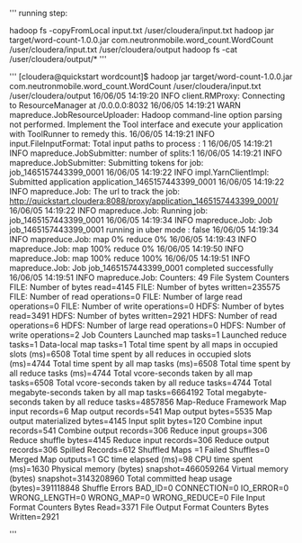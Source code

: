 '''
running step:

hadoop fs -copyFromLocal input.txt /user/cloudera/input.txt
hadoop jar target/word-count-1.0.0.jar com.neutronmobile.word_count.WordCount /user/cloudera/input.txt /user/cloudera/output
hadoop fs -cat /user/cloudera/output/*
'''

'''
[cloudera@quickstart wordcount]$ hadoop jar target/word-count-1.0.0.jar com.neutronmobile.word_count.WordCount /user/cloudera/input.txt /user/cloudera/output
16/06/05 14:19:20 INFO client.RMProxy: Connecting to ResourceManager at /0.0.0.0:8032
16/06/05 14:19:21 WARN mapreduce.JobResourceUploader: Hadoop command-line option parsing not performed. Implement the Tool interface and execute your application with ToolRunner to remedy this.
16/06/05 14:19:21 INFO input.FileInputFormat: Total input paths to process : 1
16/06/05 14:19:21 INFO mapreduce.JobSubmitter: number of splits:1
16/06/05 14:19:21 INFO mapreduce.JobSubmitter: Submitting tokens for job: job_1465157443399_0001
16/06/05 14:19:22 INFO impl.YarnClientImpl: Submitted application application_1465157443399_0001
16/06/05 14:19:22 INFO mapreduce.Job: The url to track the job: http://quickstart.cloudera:8088/proxy/application_1465157443399_0001/
16/06/05 14:19:22 INFO mapreduce.Job: Running job: job_1465157443399_0001
16/06/05 14:19:34 INFO mapreduce.Job: Job job_1465157443399_0001 running in uber mode : false
16/06/05 14:19:34 INFO mapreduce.Job:  map 0% reduce 0%
16/06/05 14:19:43 INFO mapreduce.Job:  map 100% reduce 0%
16/06/05 14:19:50 INFO mapreduce.Job:  map 100% reduce 100%
16/06/05 14:19:51 INFO mapreduce.Job: Job job_1465157443399_0001 completed successfully
16/06/05 14:19:51 INFO mapreduce.Job: Counters: 49
	File System Counters
		FILE: Number of bytes read=4145
		FILE: Number of bytes written=235575
		FILE: Number of read operations=0
		FILE: Number of large read operations=0
		FILE: Number of write operations=0
		HDFS: Number of bytes read=3491
		HDFS: Number of bytes written=2921
		HDFS: Number of read operations=6
		HDFS: Number of large read operations=0
		HDFS: Number of write operations=2
	Job Counters 
		Launched map tasks=1
		Launched reduce tasks=1
		Data-local map tasks=1
		Total time spent by all maps in occupied slots (ms)=6508
		Total time spent by all reduces in occupied slots (ms)=4744
		Total time spent by all map tasks (ms)=6508
		Total time spent by all reduce tasks (ms)=4744
		Total vcore-seconds taken by all map tasks=6508
		Total vcore-seconds taken by all reduce tasks=4744
		Total megabyte-seconds taken by all map tasks=6664192
		Total megabyte-seconds taken by all reduce tasks=4857856
	Map-Reduce Framework
		Map input records=6
		Map output records=541
		Map output bytes=5535
		Map output materialized bytes=4145
		Input split bytes=120
		Combine input records=541
		Combine output records=306
		Reduce input groups=306
		Reduce shuffle bytes=4145
		Reduce input records=306
		Reduce output records=306
		Spilled Records=612
		Shuffled Maps =1
		Failed Shuffles=0
		Merged Map outputs=1
		GC time elapsed (ms)=98
		CPU time spent (ms)=1630
		Physical memory (bytes) snapshot=466059264
		Virtual memory (bytes) snapshot=3143208960
		Total committed heap usage (bytes)=391118848
	Shuffle Errors
		BAD_ID=0
		CONNECTION=0
		IO_ERROR=0
		WRONG_LENGTH=0
		WRONG_MAP=0
		WRONG_REDUCE=0
	File Input Format Counters 
		Bytes Read=3371
	File Output Format Counters 
		Bytes Written=2921

'''

